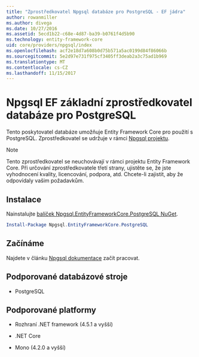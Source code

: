 ```yaml
---
title: "Zprostředkovatel Npgsql databáze pro PostgreSQL - EF jádra"
author: rowanmiller
ms.author: divega
ms.date: 10/27/2016
ms.assetid: 5ecd1b22-c68e-4d87-ba39-b0761f4d5b90
ms.technology: entity-framework-core
uid: core/providers/npgsql/index
ms.openlocfilehash: acf2e18d7a608b0d75b571a5ac0199d84f86066b
ms.sourcegitcommit: 5e2d97e731f975cf3405ff3deab2a3c75ad1b969
ms.translationtype: MT
ms.contentlocale: cs-CZ
ms.lasthandoff: 11/15/2017
---
```

# <a name="npgsql-ef-core-database-provider-for-postgresql"></a>Npgsql EF základní zprostředkovatel databáze pro PostgreSQL

Tento poskytovatel databáze umožňuje Entity Framework Core pro použití s PostgreSQL. Zprostředkovatel se udržuje v rámci [Npgsql projektu](http://www.npgsql.org).

> [!NOTE]  
> Tento zprostředkovatel se neuchovávají v rámci projektu Entity Framework Core. Při určování zprostředkovatele třetí strany, ujistěte se, že jste vyhodnocení kvality, licencování, podpora, atd. Chcete-li zajistit, aby že odpovídaly vašim požadavkům.

## <a name="install"></a>Instalace

Nainstalujte [balíček Npgsql.EntityFrameworkCore.PostgreSQL NuGet](https://www.nuget.org/packages/Npgsql.EntityFrameworkCore.PostgreSQL).

``` powershell
Install-Package Npgsql.EntityFrameworkCore.PostgreSQL
```

## <a name="get-started"></a>Začínáme

Najdete v článku [Npgsql dokumentace](http://www.npgsql.org/efcore/index.html) začít pracovat.

## <a name="supported-database-engines"></a>Podporované databázové stroje

* PostgreSQL

## <a name="supported-platforms"></a>Podporované platformy

* Rozhraní .NET framework (4.5.1 a vyšší)

* .NET Core

* Mono (4.2.0 a vyšší)
